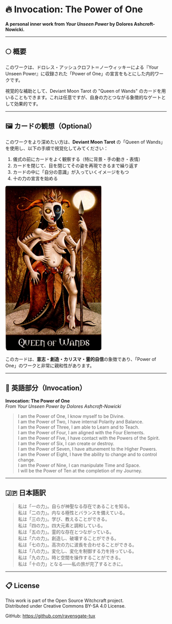 # 🔥 Invocation: The Power of One

**A personal inner work from _Your Unseen Power_ by Dolores Ashcroft-Nowicki.**

---

## 🌕 概要
このワークは、ドロレス・アッシュクロフト＝ノーウィッキーによる『Your Unseen Power』に収録された「Power of One」の宣言をもとにした内的ワークです。

視覚的な補助として、Deviant Moon Tarot の "Queen of Wands" のカードを用いることもできます。これは任意ですが、自身の力とつながる象徴的なゲートとして効果的です。

---

## 🖼️ カードの観想（Optional）
このワークをより深めたい方は、**Deviant Moon Tarot** の「Queen of Wands」を使用し、以下の手順で視覚化してみてください：

1. 儀式の前にカードをよく観察する（特に背景・手の動き・表情）
2. カードを閉じて、目を閉じてその姿を再現できるまで繰り返す
3. カードの中に「自分の意識」が入っていくイメージをもつ
4. 十の力の宣言を始める

<img src="queen_of_wands.jpg" width="300">

このカードは、**意志・創造・カリスマ・霊的自信**の象徴であり、「Power of One」のワークと非常に親和性があります。

---

## 🔮 英語部分（Invocation）
**Invocation: The Power of One**  
*From _Your Unseen Power_ by Dolores Ashcroft-Nowicki*

> I am the Power of One, I know myself to be Divine.  
> I am the Power of Two, I have internal Polarity and Balance.  
> I am the Power of Three, I am able to Learn and to Teach.  
> I am the Power of Four, I am aligned with the Four Elements.  
> I am the Power of Five, I have contact with the Powers of the Spirit.  
> I am the Power of Six, I can create or destroy.  
> I am the Power of Seven, I have attunement to the Higher Powers.  
> I am the Power of Eight, I have the ability to change and to control change.  
> I am the Power of Nine, I can manipulate Time and Space.  
> I will be the Power of Ten at the completion of my Journey.

---

## 🇯🇵 日本語訳

> 私は「一の力」。自らが神聖なる存在であることを知る。  
> 私は「二の力」。内なる極性とバランスを備えている。  
> 私は「三の力」。学び、教えることができる。  
> 私は「四の力」。四大元素と調和している。  
> 私は「五の力」。霊的な存在とつながっている。  
> 私は「六の力」。創造し、破壊することができる。  
> 私は「七の力」。高次の力に波長を合わせることができる。  
> 私は「八の力」。変化し、変化を制御する力を持っている。  
> 私は「九の力」。時と空間を操作することができる。  
> 私は「十の力」となる——私の旅が完了するときに。

---

## 📋 License
This work is part of the Open Source Witchcraft project.  
Distributed under Creative Commons BY-SA 4.0 License.

GitHub: https://github.com/ravensgate-tux
